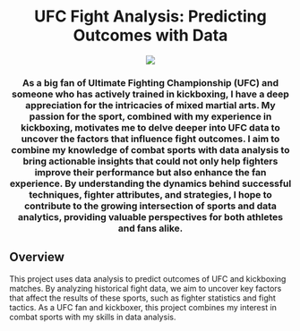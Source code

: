 
<h1 align="center">UFC Fight Analysis: Predicting Outcomes with Data
</h1>


<div align="center">
  <img src="pic/gif.gif">
</div>

<h3 align="center">As a big fan of 	Ultimate Fighting Championship (UFC) and someone who has actively trained in kickboxing, I have a deep appreciation for the intricacies of mixed martial arts. My passion for the sport, combined with my experience in kickboxing, motivates me to delve deeper into UFC data to uncover the factors that influence fight outcomes. I aim to combine my knowledge of combat sports with data analysis to bring actionable insights that could not only help fighters improve their performance but also enhance the fan experience. By understanding the dynamics behind successful techniques, fighter attributes, and strategies, I hope to contribute to the growing intersection of sports and data analytics, providing valuable perspectives for both athletes and fans alike.
</h3>


## Overview

This project uses data analysis to predict outcomes of UFC and kickboxing matches. By analyzing historical fight data, we aim to uncover key factors that affect the results of these sports, such as fighter statistics and fight tactics. As a UFC fan and kickboxer, this project combines my interest in combat sports with my skills in data analysis.

